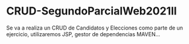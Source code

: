 # CRUD-SegundoParcialWeb2021ll
Se va a realiza un CRUD de Candidatos y Elecciones como parte de un ejercicio, utilizaremos JSP, gestor de dependencias MAVEN...
